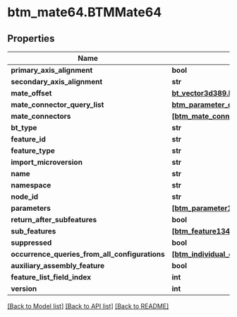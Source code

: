# btm_mate64.BTMMate64

## Properties
Name | Type | Description | Notes
------------ | ------------- | ------------- | -------------
**primary_axis_alignment** | **bool** |  | [optional] 
**secondary_axis_alignment** | **str** |  | [optional] 
**mate_offset** | [**bt_vector3d389.BTVector3d389**](BTVector3d389.md) |  | [optional] 
**mate_connector_query_list** | [**btm_parameter_query_with_occurrence_list67.BTMParameterQueryWithOccurrenceList67**](BTMParameterQueryWithOccurrenceList67.md) |  | [optional] 
**mate_connectors** | [**[btm_mate_connector66.BTMMateConnector66]**](BTMMateConnector66.md) |  | [optional] 
**bt_type** | **str** |  | [optional] 
**feature_id** | **str** |  | [optional] 
**feature_type** | **str** |  | [optional] 
**import_microversion** | **str** |  | [optional] 
**name** | **str** |  | [optional] 
**namespace** | **str** |  | [optional] 
**node_id** | **str** |  | [optional] 
**parameters** | [**[btm_parameter1.BTMParameter1]**](BTMParameter1.md) |  | [optional] 
**return_after_subfeatures** | **bool** |  | [optional] 
**sub_features** | [**[btm_feature134.BTMFeature134]**](BTMFeature134.md) |  | [optional] 
**suppressed** | **bool** |  | [optional] 
**occurrence_queries_from_all_configurations** | [**[btm_individual_query_with_occurrence_base904.BTMIndividualQueryWithOccurrenceBase904]**](BTMIndividualQueryWithOccurrenceBase904.md) |  | [optional] 
**auxiliary_assembly_feature** | **bool** |  | [optional] 
**feature_list_field_index** | **int** |  | [optional] 
**version** | **int** |  | [optional] 

[[Back to Model list]](../README.md#documentation-for-models) [[Back to API list]](../README.md#documentation-for-api-endpoints) [[Back to README]](../README.md)


